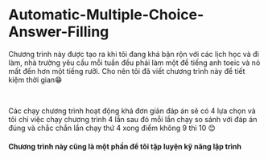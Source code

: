 # Automatic-Multiple-Choice-Answer-Filling

<p>Chương trình này được tạo ra khi tôi đang khá bận rộn với các lịch học và đi làm, nhà trường yêu cầu mỗi tuần đều phải làm một đề tiếng anh toeic và nó mất đến hơn một tiếng rưỡi. Cho nên tôi đã viết chương trình này để tiết kiệm thời gian😁</p>

<br>

<p>Các chạy chương trình hoạt động khá đơn giản đáp án sẽ có 4 lựa chọn và tôi chỉ việc chạy chương trình 4 lần sau đó mỗi lần chạy so sánh với đáp án đúng và chắc chắn lần chạy thứ 4 xong điểm không 9 thì 10 😊</p>


<h4>Chương trình này cũng là một phần để tôi tập luyện kỹ năng lập trình</h4>
